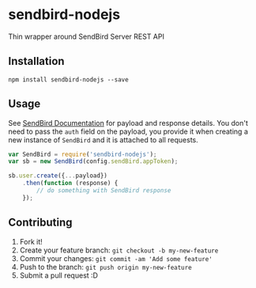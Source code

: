 # sendbird-nodejs
Thin wrapper around SendBird Server REST API


## Installation
`npm install sendbird-nodejs --save`


## Usage
See [SendBird Documentation](https://docs.sendbird.com/platform) for payload and response details.
You don't need to pass the `auth` field on the payload, you provide it when creating a new instance of `SendBird` and it is attached to all requests.

```javascript
var SendBird = require('sendbird-nodejs');
var sb = new SendBird(config.sendBird.appToken);

sb.user.create({...payload})
    .then(function (response) {
        // do something with SendBird response    
    });
```


## Contributing
1. Fork it!
2. Create your feature branch: `git checkout -b my-new-feature`
3. Commit your changes: `git commit -am 'Add some feature'`
4. Push to the branch: `git push origin my-new-feature`
5. Submit a pull request :D
 
